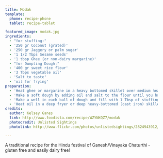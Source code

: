```yaml
---
title: Modak
template:
  phone: recipe-phone
  tablet: recipe-tablet

featured_image: modak.jpg
ingredients:
  - "for stuffing:"
  - '250 gr Coconut (grated)'
  - '250 gr Jaggery or palm sugar'
  - '1 1/2 Tbps Sesame seeds'
  - '1 tbsp Ghee (or non-dairy margarine)'
  - "for Dumpling Dough:"
  - '400 gr sweet rice flour'
  - '3 Tbps vegetable oil'
  - 'Salt to taste'
  - 'oil for frying'
preparation:
  - 'Heat ghee or margarine in a heavy bottomed skillet over medium heat. Add jaggery or palm sugar, coconut and sesame seeds, stirring constantly until the jaggery or sugar melts and becomes sticky. Set aside and allow filling mixture to cook for 30 minutes.'
  - 'Make a soft dough by adding oil and salt to the flour until you have a soft, workable ball. Divide the dough into pieces, forming balls 2-3 inches in diameter.'
  - 'Make a well in each ball of dough and fill with 1 Tbsp of stuffing, pinching the opening shut to form a cone shaped packet. Be sure none of the filling is exposed or it will melt and make a mess while frying or steaming!'
  - 'Heat oil in a deep fryer or deep heavy-bottomed (cast iron) skillet. Fry the dumplings until golden brown 3-5 minutes.'
credits:
  author: Kelsey Ganes
  link: http://www.foodista.com/recipe/WZYNKQZ7/modak
  photocredit: Unlisted Sightings
  photolink: http://www.flickr.com/photos/unlistedsightings/2824943912/

---
```


A traditional recipe for the Hindu festival of Ganesh/Vinayaka Chaturthi - gluten free and easily dairy free!
